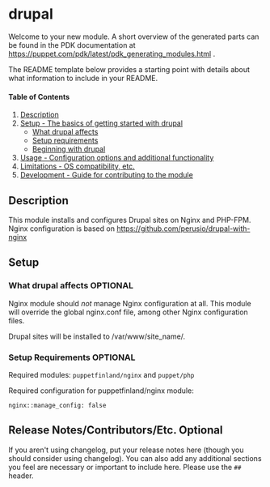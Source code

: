 
# drupal

Welcome to your new module. A short overview of the generated parts can be found in the PDK documentation at https://puppet.com/pdk/latest/pdk_generating_modules.html .

The README template below provides a starting point with details about what information to include in your README.

#### Table of Contents

1. [Description](#description)
2. [Setup - The basics of getting started with drupal](#setup)
    * [What drupal affects](#what-drupal-affects)
    * [Setup requirements](#setup-requirements)
    * [Beginning with drupal](#beginning-with-drupal)
3. [Usage - Configuration options and additional functionality](#usage)
4. [Limitations - OS compatibility, etc.](#limitations)
5. [Development - Guide for contributing to the module](#development)

## Description

This module installs and configures Drupal sites on Nginx and PHP-FPM. Nginx configuration is based on https://github.com/perusio/drupal-with-nginx

## Setup

### What drupal affects **OPTIONAL**

Nginx module should _not_ manage Nginx configuration at all. This module will override the global nginx.conf file, among other Nginx configuration files.

Drupal sites will be installed to /var/www/site_name/.

### Setup Requirements **OPTIONAL**

Required modules: `puppetfinland/nginx` and `puppet/php`

Required configuration for puppetfinland/nginx module:

`nginx::manage_config: false`



## Release Notes/Contributors/Etc. **Optional**

If you aren't using changelog, put your release notes here (though you should consider using changelog). You can also add any additional sections you feel are necessary or important to include here. Please use the `## ` header.
